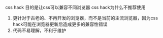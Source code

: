 css hack 目的是让css可以兼容不同浏览器
css hack为什么不推荐使用
 1. 更针对于古老的、不再开发的浏览器，而不是当前的主流浏览器，因为css hack可能在浏览器更新后造成更多的兼容性错误
 2. 代码不易理解，不利于维护